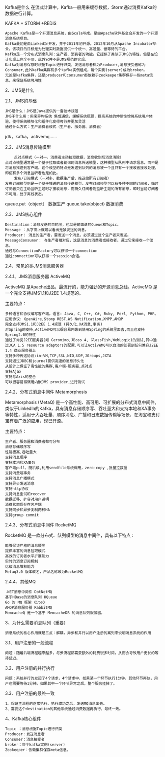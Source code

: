 Kafka是什么
在流式计算中，Kafka一般用来缓存数据，Storm通过消费Kafka的数据进行计算。

KAFKA + STORM +REDIS

	Apache Kafka是一个开源消息系统，由Scala写成。是由Apache软件基金会开发的一个开源消息系统项目。
	Kafka最初是由LinkedIn开发，并于2011年初开源。2012年10月从Apache Incubator毕业。该项目的目标是为处理实时数据提供一个统一、高通量、低等待的平台。
	Kafka是一个分布式消息队列：生产者、消费者的功能。它提供了类似于JMS的特性，但是在设计实现上完全不同，此外它并不是JMS规范的实现。
	Kafka对消息保存时根据Topic进行归类，发送消息者称为Producer,消息接受者称为Consumer,此外kafka集群有多个kafka实例组成，每个实例(server)成为broker。
	无论是kafka集群，还是producer和consumer都依赖于zookeeper集群保存一些meta信息，来保证系统可用性
	
2、JMS是什么

2.1、JMS的基础

    JMS是什么：JMS是Java提供的一套技术规范
    JMS干什么用：用来异构系统 集成通信，缓解系统瓶颈，提高系统的伸缩性增强系统用户体验，使得系统模块化和组件化变得可行并更加灵活
    通过什么方式：生产消费者模式（生产者、服务器、消费者）
 
jdk，kafka，activemq……

2.2、JMS消息传输模型

		点对点模式（一对一，消费者主动拉取数据，消息收到后消息清除）
	点对点模型通常是一个基于拉取或者轮询的消息传送模型，这种模型从队列中请求信息，而不是将消息推送到客户端。这个模型的特点是发送到队列的消息被一个且只有一个接收者接收处理，即使有多个消息监听者也是如此。
		发布/订阅模式（一对多，数据生产后，推送给所有订阅者）
	发布订阅模型则是一个基于推送的消息传送模型。发布订阅模型可以有多种不同的订阅者，临时订阅者只在主动监听主题时才接收消息，而持久订阅者则监听主题的所有消息，即时当前订阅者不可用，处于离线状态。
 
queue.put（object）  数据生产
queue.take(object)   数据消费

2.3、JMS核心组件

	Destination：消息发送的目的地，也就是前面说的Queue和Topic。
	Message ：从字面上就可以看出是被发送的消息。
	Producer： 消息的生产者，要发送一个消息，必须通过这个生产者来发送。
	MessageConsumer： 与生产者相对应，这是消息的消费者或接收者，通过它来接收一个消息。
    通过与ConnectionFactory可以获得一个connection
    通过connection可以获得一个session会话。

2.4、常见的类JMS消息服务器

2.4.1、JMS消息服务器 ActiveMQ

ActiveMQ 是Apache出品，最流行的，能力强劲的开源消息总线。ActiveMQ 是一个完全支持JMS1.1和J2EE 1.4规范的。

主要特点：

	多种语言和协议编写客户端。语言: Java, C, C++, C#, Ruby, Perl, Python, PHP。应用协议: OpenWire,Stomp REST,WS Notification,XMPP,AMQP
	完全支持JMS1.1和J2EE 1.4规范 (持久化,XA消息,事务)
	对Spring的支持,ActiveMQ可以很容易内嵌到使用Spring的系统里面去,而且也支持Spring2.0的特性
	通过了常见J2EE服务器(如 Geronimo,JBoss 4, GlassFish,WebLogic)的测试,其中通过JCA 1.5 resource adaptors的配置,可以让ActiveMQ可以自动的部署到任何兼容J2EE 1.4 商业服务器上
	支持多种传送协议:in-VM,TCP,SSL,NIO,UDP,JGroups,JXTA
	支持通过JDBC和journal提供高速的消息持久化
	从设计上保证了高性能的集群,客户端-服务器,点对点
	支持Ajax
	支持与Axis的整合
	可以很容易得调用内嵌JMS provider,进行测试
	
2.4.2、分布式消息中间件 Metamorphosis

Metamorphosis (MetaQ) 是一个高性能、高可用、可扩展的分布式消息中间件，类似于LinkedIn的Kafka，具有消息存储顺序写、吞吐量大和支持本地和XA事务等特性，适用于大吞吐量、顺序消息、广播和日志数据传输等场景，在淘宝和支付宝有着广泛的应用，现已开源。

主要特点：

	生产者、服务器和消费者都可分布
	消息存储顺序写
	性能极高,吞吐量大
	支持消息顺序
	支持本地和XA事务
	客户端pull，随机读,利用sendfile系统调用，zero-copy ,批量拉数据
	支持消费端事务
	支持消息广播模式
	支持异步发送消息
	支持http协议
	支持消息重试和recover
	数据迁移、扩容对用户透明
	消费状态保存在客户端
	支持同步和异步复制两种HA
	支持group commit
	
2.4.3、分布式消息中间件 RocketMQ

RocketMQ 是一款分布式、队列模型的消息中间件，具有以下特点：

	能够保证严格的消息顺序
	提供丰富的消息拉取模式
	高效的订阅者水平扩展能力
	实时的消息订阅机制
	亿级消息堆积能力
	Metaq3.0 版本改名，产品名称改为RocketMQ
	
2.4.4、其他MQ

	.NET消息中间件 DotNetMQ
	基于HBase的消息队列 HQueue
	Go 的 MQ 框架 KiteQ
	AMQP消息服务器 RabbitMQ
	MemcacheQ 是一个基于 MemcacheDB 的消息队列服务器。

3、为什么需要消息队列（重要）

    消息系统的核心作用就是三点：解耦，异步和并行以用户注册的案列来说明消息系统的作用

3.1、用户注册的一般流程
 
    问题：随着后端流程越来越多，每步流程都需要额外的耗费很多时间，从而会导致用户更长的等待延迟。

3.2、用户注册的并行执行
 
    问题：系统并行的发起了4个请求，4个请求中，如果某一个环节执行1分钟，其他环节再快，用户也需要等待1分钟。如果其中一个环节异常之后，整个服务挂掉了。
 
3.3、用户注册的最终一致
 
	1、保证主流程的正常执行、执行成功之后，发送MQ消息出去。
	2、需要这个destination的其他系统通过消费数据再执行，最终一致。
 
4、Kafka核心组件

	Topic ：消息根据Topic进行归类
	Producer：发送消息者
	Consumer：消息接受者
	broker：每个kafka实例(server)
	Zookeeper：依赖集群保存meta信息。
 
